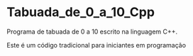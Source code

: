 # Tabuada_de_0_a_10_Cpp

Programa de tabuada de 0 a 10 escrito na linguagem C++.

Este é um código tradicional para iniciantes em programação
